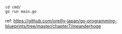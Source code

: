 ```shell
cd cmd/
go run main.go
``` 

ref: https://github.com/oreilly-japan/go-programming-blueprints/tree/master/chapter7/meanderhoge
